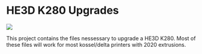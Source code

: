 # HE3D K280 Upgrades
![](https://img.shields.io/github/last-commit/mkellsy/reprap-delta.svg?colorB=%23999999&label=updated&logo=github&logoColor=%2364b5f6&style=popout-square)

This project contains the files nessessary to upgrade a HE3D K280. Most of these files will work for most kossel/delta printers with 2020 extrusions.
